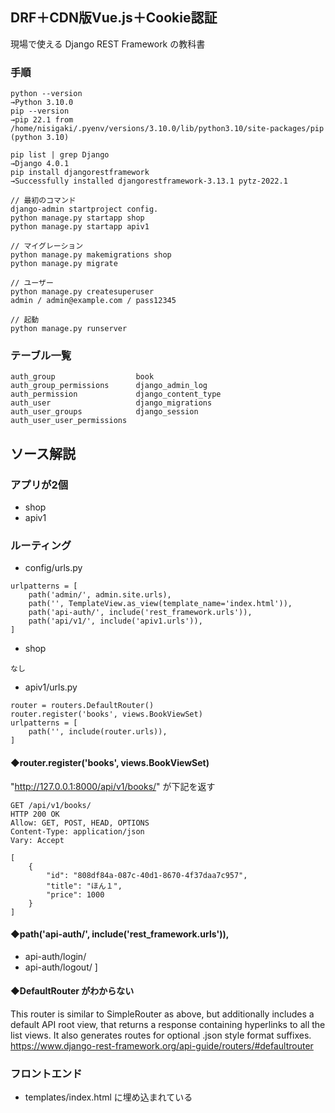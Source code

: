 ## DRF＋CDN版Vue.js＋Cookie認証

現場で使える Django REST Framework の教科書

### 手順

```
python --version  
→Python 3.10.0  
pip --version  
→pip 22.1 from /home/nisigaki/.pyenv/versions/3.10.0/lib/python3.10/site-packages/pip (python 3.10)  

pip list | grep Django  
→Django 4.0.1  
pip install djangorestframework  
→Successfully installed djangorestframework-3.13.1 pytz-2022.1  

// 最初のコマンド  
django-admin startproject config.  
python manage.py startapp shop  
python manage.py startapp apiv1  

// マイグレーション  
python manage.py makemigrations shop  
python manage.py migrate  

// ユーザー  
python manage.py createsuperuser  
admin / admin@example.com / pass12345  

// 起動
python manage.py runserver  
```

### テーブル一覧
```
auth_group                  book  
auth_group_permissions      django_admin_log  
auth_permission             django_content_type  
auth_user                   django_migrations  
auth_user_groups            django_session
auth_user_user_permissions
```

## ソース解説

### アプリが2個
- shop
- apiv1

### ルーティング

- config/urls.py 
```
urlpatterns = [
    path('admin/', admin.site.urls),
    path('', TemplateView.as_view(template_name='index.html')),
    path('api-auth/', include('rest_framework.urls')),
    path('api/v1/', include('apiv1.urls')),
]
```
- shop
```
なし
```
- apiv1/urls.py
```
router = routers.DefaultRouter()
router.register('books', views.BookViewSet)
urlpatterns = [
    path('', include(router.urls)),
]
```

#### ◆router.register('books', views.BookViewSet)

"http://127.0.0.1:8000/api/v1/books/" が下記を返す
```
GET /api/v1/books/
HTTP 200 OK
Allow: GET, POST, HEAD, OPTIONS
Content-Type: application/json
Vary: Accept

[
    {
        "id": "808df84a-087c-40d1-8670-4f37daa7c957",
        "title": "ほん１",
        "price": 1000
    }
]
```

#### ◆path('api-auth/', include('rest_framework.urls')),
- api-auth/login/
- api-auth/logout/
]

#### ◆DefaultRouter がわからない

This router is similar to SimpleRouter as above, but additionally includes a default API root view, that returns a response containing hyperlinks to all the list views. It also generates routes for optional .json style format suffixes.  
https://www.django-rest-framework.org/api-guide/routers/#defaultrouter

### フロントエンド
- templates/index.html に埋め込まれている


